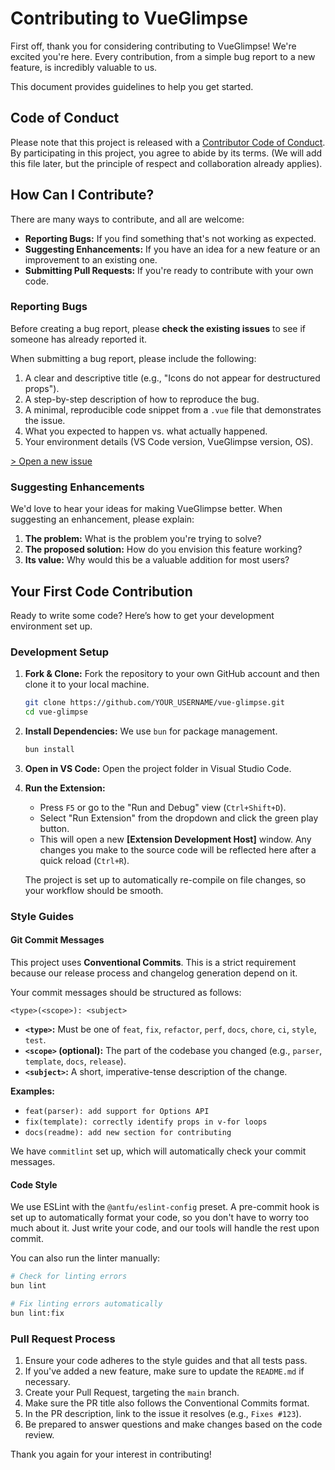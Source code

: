 # Contributing to VueGlimpse

First off, thank you for considering contributing to VueGlimpse! We're excited you're here. Every contribution, from a simple bug report to a new feature, is incredibly valuable to us.

This document provides guidelines to help you get started.

## Code of Conduct

Please note that this project is released with a [Contributor Code of Conduct](CODE_OF_CONDUCT.md). By participating in this project, you agree to abide by its terms. (We will add this file later, but the principle of respect and collaboration already applies).

## How Can I Contribute?

There are many ways to contribute, and all are welcome:

-   **Reporting Bugs:** If you find something that's not working as expected.
-   **Suggesting Enhancements:** If you have an idea for a new feature or an improvement to an existing one.
-   **Submitting Pull Requests:** If you're ready to contribute with your own code.

### Reporting Bugs

Before creating a bug report, please **check the existing issues** to see if someone has already reported it.

When submitting a bug report, please include the following:
1.  A clear and descriptive title (e.g., "Icons do not appear for destructured props").
2.  A step-by-step description of how to reproduce the bug.
3.  A minimal, reproducible code snippet from a `.vue` file that demonstrates the issue.
4.  What you expected to happen vs. what actually happened.
5.  Your environment details (VS Code version, VueGlimpse version, OS).

[> Open a new issue](https://github.com/vofronte/vue-glimpse/issues/new/choose)

### Suggesting Enhancements

We'd love to hear your ideas for making VueGlimpse better. When suggesting an enhancement, please explain:
1.  **The problem:** What is the problem you're trying to solve?
2.  **The proposed solution:** How do you envision this feature working?
3.  **Its value:** Why would this be a valuable addition for most users?

## Your First Code Contribution

Ready to write some code? Here’s how to get your development environment set up.

### Development Setup

1.  **Fork & Clone:** Fork the repository to your own GitHub account and then clone it to your local machine.
    ```bash
    git clone https://github.com/YOUR_USERNAME/vue-glimpse.git
    cd vue-glimpse
    ```
2.  **Install Dependencies:** We use `bun` for package management.
    ```bash
    bun install
    ```
3.  **Open in VS Code:** Open the project folder in Visual Studio Code.

4.  **Run the Extension:**
    *   Press `F5` or go to the "Run and Debug" view (`Ctrl+Shift+D`).
    *   Select "Run Extension" from the dropdown and click the green play button.
    *   This will open a new **[Extension Development Host]** window. Any changes you make to the source code will be reflected here after a quick reload (`Ctrl+R`).

    The project is set up to automatically re-compile on file changes, so your workflow should be smooth.

### Style Guides

#### Git Commit Messages

This project uses **Conventional Commits**. This is a strict requirement because our release process and changelog generation depend on it.

Your commit messages should be structured as follows:

```
<type>(<scope>): <subject>
```

-   **`<type>`:** Must be one of `feat`, `fix`, `refactor`, `perf`, `docs`, `chore`, `ci`, `style`, `test`.
-   **`<scope>` (optional):** The part of the codebase you changed (e.g., `parser`, `template`, `docs`, `release`).
-   **`<subject>`:** A short, imperative-tense description of the change.

**Examples:**
-   `feat(parser): add support for Options API`
-   `fix(template): correctly identify props in v-for loops`
-   `docs(readme): add new section for contributing`

We have `commitlint` set up, which will automatically check your commit messages.

#### Code Style

We use ESLint with the `@antfu/eslint-config` preset. A pre-commit hook is set up to automatically format your code, so you don't have to worry too much about it. Just write your code, and our tools will handle the rest upon commit.

You can also run the linter manually:
```bash
# Check for linting errors
bun lint

# Fix linting errors automatically
bun lint:fix
```

### Pull Request Process

1.  Ensure your code adheres to the style guides and that all tests pass.
2.  If you've added a new feature, make sure to update the `README.md` if necessary.
3.  Create your Pull Request, targeting the `main` branch.
4.  Make sure the PR title also follows the Conventional Commits format.
5.  In the PR description, link to the issue it resolves (e.g., `Fixes #123`).
6.  Be prepared to answer questions and make changes based on the code review.

Thank you again for your interest in contributing!
